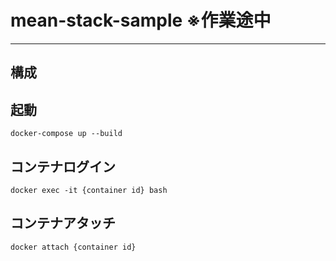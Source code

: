 # mean-stack-sample ※作業途中

---

## 構成


## 起動
```
docker-compose up --build
```

## コンテナログイン
```
docker exec -it {container id} bash
```

## コンテナアタッチ
```
docker attach {container id}
```
